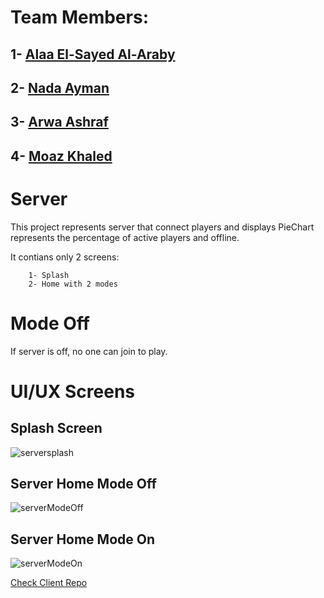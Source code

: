 # Team Members:
  ## 1- [Alaa El-Sayed Al-Araby](https://github.com/alaagawish)
  ## 2- [Nada Ayman](https://github.com/nada-99)
  ## 3- [Arwa Ashraf](https://github.com/Arwa-Ashraf98)
  ## 4- [Moaz Khaled](https://github.com/moazkhaleed)

# Server
This project represents server that connect players and displays PieChart represents the percentage of active players and offline.

It contians only 2 screens: 

        1- Splash 
        2- Home with 2 modes


# Mode Off
If server is off, no one can join to play.


# UI/UX Screens 

## Splash Screen
![serversplash](https://user-images.githubusercontent.com/53160167/209481795-3bc9997c-42d3-435e-9f10-61b75e3a55ea.PNG)

## Server Home Mode Off
![serverModeOff](https://user-images.githubusercontent.com/53160167/209481821-ec1fa125-606f-4310-9bc7-d119ea849450.PNG)

## Server Home Mode On
![serverModeOn](https://user-images.githubusercontent.com/53160167/209481830-861080e4-a202-409e-8cf8-913923716f48.PNG)



[Check Client Repo](https://github.com/alaagawish/iti---intake43--Tic-Tac-Toe)
